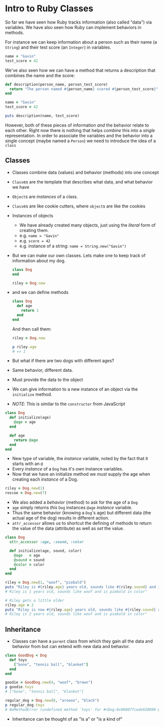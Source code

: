 # Intro to Ruby Classes

So far we have seen how Ruby tracks information (also called "data") via variables. We have also seen how Ruby can implement behaviors in methods.

For instance we can keep information about a person such as their name (a `String`) and their test score (an `Integer`) in variables.

```ruby
name = "Gavin"
test_score = 42
```

We've also seen how we can have a method that returns a description that combines the name and the score:

```ruby
def description(person_name, person_test_score)
  return "The person named #{person_name} scored #{person_test_score}"
end

name = "Gavin"
test_score = 42

puts description(name, test_score)
```

However, both of these pieces of information _and_ the behavior relate to each other. Right now there is nothing that helps _combine_ this into a _single_ representation. In order to associate the variables and the behavior into a single concept (maybe named a `Person`) we need to introduce the idea of a `class`

## Classes

- Classes combine data (values) and behavior (methods) into one concept
- `Class`es are the template that describes what data, and what behavior we have
- `Object`s are _instances_ of a class.
- `Class`es are like cookie cutters, where `object`s are like the cookies
- Instances of objects
  - We have already created many objects, just using the _literal_ form of creating them.
  - e.g. `name = "Gavin"`
  - e.g. `score = 42`
  - e.g. instance of a string: `name = String.new("Gavin")`
- But we can make our own classes. Lets make one to keep track of information
  about my dog.

  ```ruby
  class Dog
  end

  riley = Dog.new
  ```

- and we can define methods

  ```ruby
  class Dog
    def age
      return 1
    end
  end
  ```

  And then call them:

  ```ruby
  riley = Dog.new

  p riley.age
  # => 1
  ```

- But what if there are two dogs with different ages?
- Same behavior, different data.
- Must provide the data to the object
- We can give information to a new instance of an object via the `initialize` method.
- _NOTE_: This is similar to the `constructor` from JavaScript

```ruby
class Dog
  def initialize(age)
    @age = age
  end

  def age
    return @age
  end
end
```

- New type of variable, the _instance_ variable, noted by
  the fact that it starts with an `@`
- Every _instance_ of a `Dog` has it's _own_ instance variables.
- Now that we have an initialize method we _must_ supply the age
  when creating each _instance_ of a Dog.

```ruby
riley = Dog.new(1)
roscoe = Dog.new(7)
```

- We also added a _behavior_ (method) to ask for the age of a `Dog`
- `age` simply returns _this_ `Dog` instances `@age` _instance_ variable.
- Thus the same behavior (knowing a `Dog`'s age) but different data (the
  actual age of the dog) results in different action.
- `attr_accessor` allows us to shortcut the defining of methods to return
  the value of the data (attribute) as well as _set_ the value.

```ruby
class Dog
  attr_accessor :age, :sound, :color

  def initialize(age, sound, color)
    @age   = age
    @sound = sound
    @color = color
  end
end

riley = Dog.new(1, "woof", "piebald")
puts "Riley is #{riley.age} years old, sounds like #{riley.sound} and is #{riley.color} in color"
# Riley is 1 years old, sounds like woof and is piebald in color"

# Riley gets a little older
riley.age = 2
puts "Riley is now #{riley.age} years old, sounds like #{riley.sound} and is #{riley.color} in color"
# Riley is 2 years old, sounds like woof and is piebald in color"
```

## Inheritance

- Classes can have a `parent` class from which they gain all the data and behavior from but can extend with new data and behavior.

```ruby
class GoodDog < Dog
  def toys
    ["bone", "tennis ball", "blanket"]
  end
end

goodie = GoodDog.new(4, "woof", "brown")
p goodie.toys
# ["bone", "tennis ball", "blanket"]

regular_dog = Dog.new(8, "aroooo", "black")
p regular_dog.toys
# NoMethodError (undefined method `toys' for #<Dog:0x00007fcede920090 @age=8, @sound="aroooo", @color="black">)
```

- Inheritance can be thought of as "is a" or "is a kind of"
